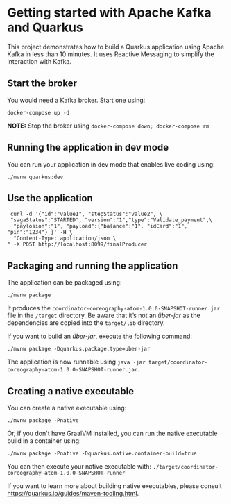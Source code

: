 # Getting started with Apache Kafka and Quarkus 

This project demonstrates how to build a Quarkus application using Apache Kafka in less than 10 minutes.
It uses Reactive Messaging to simplify the interaction with Kafka.

## Start the broker

You would need a Kafka broker.
Start one using:

```shell script
docker-compose up -d
```

**NOTE:** Stop the broker using `docker-compose down; docker-compose rm`

## Running the application in dev mode

You can run your application in dev mode that enables live coding using:
```shell script
./mvnw quarkus:dev
```

## Use the application


```shell script
 curl -d '{"id":"value1", "stepStatus":"value2", \
 "sagaStatus":"STARTED", "version":"1","type":"Validate_payment",\
  "paylosion":"1", "payload":{"balance":"1", "idCard":"1", "pin":"1234"} }' -H \
  "Content-Type: application/json \
" -X POST http://localhost:8099/finalProducer
```

## Packaging and running the application

The application can be packaged using:
```shell script
./mvnw package
```
It produces the `coordinator-coreography-atom-1.0.0-SNAPSHOT-runner.jar` file in the `/target` directory.
Be aware that it’s not an _über-jar_ as the dependencies are copied into the `target/lib` directory.

If you want to build an _über-jar_, execute the following command:
```shell script
./mvnw package -Dquarkus.package.type=uber-jar
```

The application is now runnable using `java -jar target/coordinator-coreography-atom-1.0.0-SNAPSHOT-runner.jar`.

## Creating a native executable

You can create a native executable using: 
```shell script
./mvnw package -Pnative
```

Or, if you don't have GraalVM installed, you can run the native executable build in a container using: 
```shell script
./mvnw package -Pnative -Dquarkus.native.container-build=true
```

You can then execute your native executable with: `./target/coordinator-coreography-atom-1.0.0-SNAPSHOT-runner`

If you want to learn more about building native executables, please consult https://quarkus.io/guides/maven-tooling.html.
